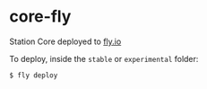 # core-fly
Station Core deployed to [fly.io](https://fly.io)

To deploy, inside the `stable` or `experimental` folder:

```bash
$ fly deploy
```

